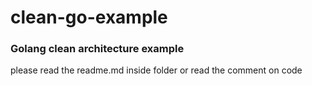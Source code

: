 # clean-go-example
### Golang clean architecture example

please read the readme.md inside folder or read the comment on code